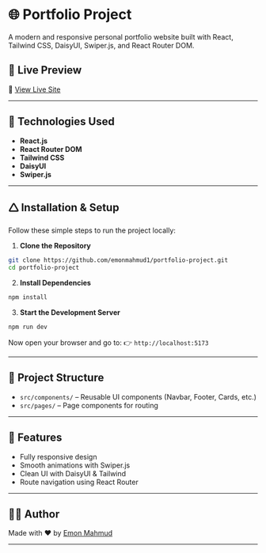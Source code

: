 # 🌐 Portfolio Project

A modern and responsive personal portfolio website built with React, Tailwind CSS, DaisyUI, Swiper.js, and React Router DOM.

## 🚀 Live Preview

🔗 [View Live Site](https://your-live-link.com)

---

## 💠 Technologies Used

* **React.js**
* **React Router DOM**
* **Tailwind CSS**
* **DaisyUI**
* **Swiper.js**

---

## 🛆 Installation & Setup

Follow these simple steps to run the project locally:

1. **Clone the Repository**

```bash
git clone https://github.com/emonmahmud1/portfolio-project.git
cd portfolio-project
```

2. **Install Dependencies**

```bash
npm install
```

3. **Start the Development Server**

```bash
npm run dev
```

Now open your browser and go to:
👉 `http://localhost:5173`

---

## 📁 Project Structure

* `src/components/` – Reusable UI components (Navbar, Footer, Cards, etc.)
* `src/pages/` – Page components for routing

---

## 📌 Features

* Fully responsive design
* Smooth animations with Swiper.js
* Clean UI with DaisyUI & Tailwind
* Route navigation using React Router

---

## 🧑‍💻 Author

Made with ❤️ by [Emon Mahmud](https://github.com/emonmahmud1)

---

